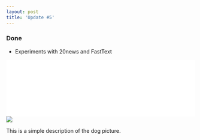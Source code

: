 ```yaml
---
layout: post
title: 'Update #5'
---
```

### Done
  * Experiments with 20news and FastText
  
<iframe class="slideshow-iframe" src="{{ site.baseurl }}/slides/my-pics1.html"
style="width:100%" frameborder="0" scrolling="no" onload="resizeIframe(this)"></iframe>

<img src="http://assets.imgix.net/unsplash/lighthouse.jpg?w=400&amp;ch=DPR&amp;dpr=2" data-zoom="http://assets.imgix.net/unsplash/lighthouse.jpg?w=1200&amp;ch=DPR&amp;dpr=2">

<p>This is a simple description of the dog picture.</p>

<script src="{{ site.baseurl }}/js/Drift.js"></script>
<script>
new Drift(document.querySelector("img"), {
  paneContainer: document.querySelector("p")
});
</script>
